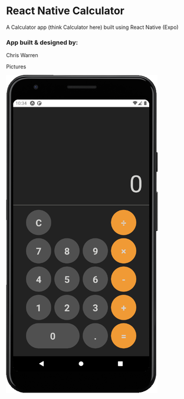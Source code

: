 # React Native Calculator

A Calculator app (think Calculator here) built using React Native (Expo)

### App built & designed by:

Chris Warren

Pictures

![Calculator V1](/img/final-V1.png)